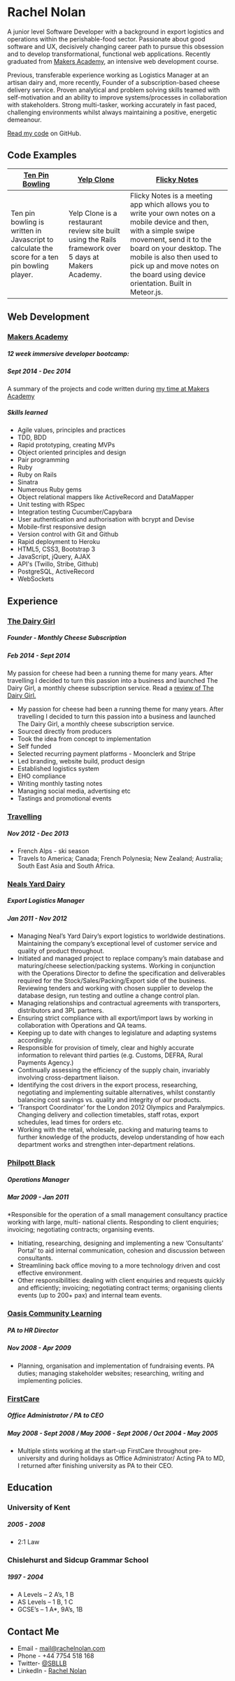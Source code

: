 Rachel Nolan
===========
A junior level Software Developer with a background in export logistics and operations within the perishable-food sector. Passionate about good software and UX, decisively changing career path to pursue this obsession and to develop transformational, functional web applications. Recently graduated from [Makers Academy](http://www.makersacademy.com/), an intensive web development course.

Previous, transferable experience working as Logistics Manager at an artisan dairy and, more recently, Founder of a subscription-based cheese delivery service. Proven analytical and problem solving skills teamed with self-motivation and an ability to improve systems/processes in collaboration with stakeholders. Strong multi-tasker, working accurately in fast paced, challenging environments whilst always maintaining a positive, energetic demeanour.


[Read my code](https://github.com/SBLLB) on GitHub.

Code Examples
-------------

| [Ten Pin Bowling](https://github.com/SBLLB/10Pin_Bowling_Scorer) | [Yelp Clone](https://github.com/SBLLB/yelp_clone) | [Flicky Notes](https://github.com/karinnielsen/Final-Project-POSTit) |
| ------------- | ------------ | ---------- |
| Ten pin bowling is written in Javascript to calculate the score for a ten pin bowling player. | Yelp Clone is a restaurant review site built using the Rails framework over 5 days at Makers Academy. | Flicky Notes is a meeting app which allows you to write your own notes on a mobile device and then, with a simple swipe movement, send it to the board on your desktop. The mobile is also then used to pick up and move notes on the board using device orientation. Built in Meteor.js.  |

Web Development
---------------

### [Makers Academy](http://www.makersacademy.com/)
##### 12 week immersive developer bootcamp: 
##### Sept 2014 - Dec 2014

A summary of the projects and code written during [my time at Makers Academy](https://github.com/SBLLB/My_Time_at_Makers_Academy)

##### Skills learned

- Agile values, principles and practices
- TDD, BDD
- Rapid prototyping, creating MVPs
- Object­ oriented principles and design
- Pair programming
- Ruby 
- Ruby on Rails
- Sinatra
- Numerous Ruby gems 
- Object relational mappers like ActiveRecord and DataMapper
- Unit testing with RSpec
- Integration testing Cucumber/Capybara
- User authentication and authorisation with bcrypt and Devise
- Mobile-first responsive design
- Version control with Git and Github
- Rapid deployment to Heroku
- HTML5, CSS3, Bootstrap 3
- JavaScript, jQuery, AJAX
- API's (Twillo, Stribe, Github)
- PostgreSQL, ActiveRecord
- WebSockets


Experience
---------------

### [The Dairy Girl](https://www.thedairygirl.com/)
##### Founder - Monthly Cheese Subscription
##### Feb 2014 - Sept 2014

My passion for cheese had been a running theme for many years. After travelling I decided to turn this passion into a business and launched The Dairy Girl, a monthly cheese subscription service. Read a [review of The Dairy Girl.](http://www.hotandchilli.com/2014/06/the-dairy-girl.html)


* My passion for cheese had been a running theme for many years. After travelling I decided to turn this passion into a business and launched The Dairy Girl, a monthly cheese subscription service.
* Sourced directly from producers  
* Took the idea from concept to implementation
* Self funded
* Selected recurring payment platforms - Moonclerk and Stripe
* Led branding, website build, product design
* Established logistics system
* EHO compliance
* Writing monthly tasting notes
* Managing social media, advertising etc
* Tastings and promotional events 


### [Travelling](http://thewrongwayrtw.blogspot.co.uk/)
##### Nov 2012 - Dec 2013 

* French Alps - ski season
* Travels to America; Canada; French Polynesia; New Zealand; Australia; South East Asia and South Africa.

### [Neals Yard Dairy](http://www.nealsyarddairy.co.uk/)
##### Export Logistics Manager 
##### Jan 2011 - Nov 2012

* Managing Neal’s Yard Dairy’s export logistics to worldwide destinations. Maintaining the company’s exceptional level of customer service and quality of product throughout.
* Initiated and managed project to replace company’s main database and maturing/cheese selection/packing systems. Working in conjunction with the Operations Director to define the specification and deliverables required for the Stock/Sales/Packing/Export side of the business. Reviewing tenders and working with chosen supplier to develop the database design, run testing and outline a change control plan.
* Managing relationships and contractual agreements with transporters, distributors and 3PL partners.
* Ensuring strict compliance with all export/import laws by working in collaboration with Operations and
QA teams. 
* Keeping up to date with changes to legislature and adapting systems accordingly.
* Responsible for provision of timely, clear and highly accurate information to relevant third parties (e.g.
Customs, DEFRA, Rural Payments Agency.)
* Continually assessing the efficiency of the supply chain, invariably involving cross-department liaison.
* Identifying the cost drivers in the export process, researching, negotiating and implementing suitable
alternatives, whilst constantly balancing cost savings vs. quality and integrity of our products.
* ‘Transport Coordinator’ for the London 2012 Olympics and Paralympics. Changing delivery and
collection timetables, staff rotas, export schedules, lead times for orders etc.
* Working with the retail, wholesale, packing and maturing teams to further knowledge of the products,
develop understanding of how each department works and strengthen inter-department relations.

### [Philpott Black](http://www.philpottblack.com/)
#####  Operations Manager
#####  Mar 2009 - Jan 2011 

*Responsible for the operation of a small management consultancy practice working with large, multi- national clients. Responding to client enquiries; invoicing; negotiating contracts; organising events.
* Initiating, researching, designing and implementing a new ‘Consultants’ Portal’ to aid internal communication, cohesion and discussion between consultants.
* Streamlining back office moving to a more technology driven and cost effective environment.
* Other responsibilities: dealing with client enquiries and requests quickly and efficiently; invoicing;
negotiating contract terms; organising clients events (up to 200+ pax) and internal team events.



### [Oasis Community Learning](http://www.oasiscommunitylearning.org/)
#####  PA to HR Director
#####  Nov 2008 - Apr 2009 

* Planning, organisation and implementation of fundraising events. PA duties; managing stakeholder websites; researching, writing and implementing policies.

### [FirstCare](http://www.firstcare.eu/)
#####  Office Administrator / PA to CEO
#####  May 2008 - Sept 2008 / May 2006 - Sept 2006 / Oct 2004 - May 2005 

* Multiple stints working at the start-up FirstCare throughout pre-university and during holidays as Office Administrator/ Acting PA to MD, I returned after finishing university as PA to their CEO.


Education
---------------

### University of Kent 
##### 2005 - 2008
* 2:1 Law

### Chislehurst and Sidcup Grammar School 
##### 1997 - 2004
* A Levels – 2 A’s, 1 B 	
* AS Levels – 1 B, 1 C	
* GCSE’s – 1 A*, 9A’s, 1B 

Contact Me
---------------

* Email - [mail@rachelnolan.com](mailto:mail@rachelnolan.com)
* Phone - +44 7754 518 168
* Twitter- [@SBLLB](https://twitter.com/SBLLB)
* LinkedIn - [Rachel Nolan](https://www.linkedin.com/in/rachelnolanuk)

